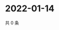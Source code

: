 # 2022-01-14

共 0 条

<!-- BEGIN WEIBO -->
<!-- 最后更新时间 Fri Jan 14 2022 02:14:57 GMT+0800 (China Standard Time) -->

<!-- END WEIBO -->
